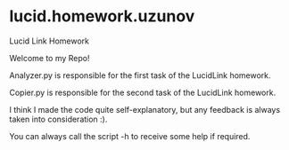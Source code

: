 # lucid.homework.uzunov
Lucid Link Homework

Welcome to my Repo!

Analyzer.py is responsible for the first task of the LucidLink homework.

Copier.py is responsible for the second task of the LucidLink homework.

I think I made the code quite self-explanatory, but any feedback is always taken into consideration :).

You can always call the script -h to receive some help if required.
